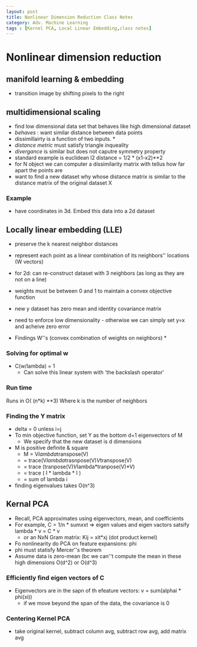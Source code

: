 ```yaml
---
layout: post
title: Nonlinear Dimension Reduction Class Notes
category: Adv. Machine Learning
tags : [Kernel PCA, Local Linear Embedding,class notes]
---
```



# Nonlinear dimension reduction

## manifold learning & embedding

* transition image by shifting pixels to the right

## multidimensional scaling

* find low dimensional data set that behaves like high dimensional dataset
* _behaves_ : want similar distance between data points
* dissimillairty is a function of two inputs. 
	* 
* _distance metric_ must satisfy triangle inqueality
* _divergance_ is similar but does not caputre symmetry property
* standard example is euclidean l2 distance = 1/2 * (x1-x2)**2
* for N object we can computer a dissimilarity matrix with tellus how far apart the points are
* want to find a new dataset why whose distance matrix is similar to the distance matrix of the original dataset X

### Example
* have coordinates in 3d. Embed this data into a 2d dataset

## Locally linear embedding (LLE)

* preserve the k nearest neighbor distances
* represent each point as a linear combination of its neighbors'' locations (W vectors)
* for 2d: can re-construct dataset with 3 neighbors (as long as they are not on a line)
* weights must be between 0 and 1 to maintain a convex objective function

* new y dataset has zero mean and identity covariance matrix
* need to enforce low dimensionality - otherwise we can simply set y=x and acheive zero error
* Findings W''s (convex combination of weights on neighbors)
	* 

### Solving for optimal w
* C(w/lambda) = 1 
	* Can solve this linear system with 'the backslash operator'

### Run time
Runs in O( (n*k) **3)
Where k is the number of neighbors

### Finding the Y matrix
* delta = 0 unless i=j
* To min objective function, set Y as the bottom d+1 eigenvectors of M
	* We specify that the new dataset is d dimensions
* M is positive definite & square
	* M = V*lambda*transpose(V)
	* = trace(V*lambda*trasnpose(V)*V*transpose(V)
	* = trace (tranpose(V)*V*lambda*tranpose(V)*V)
	* = trace ( I * lambda * I )
	* = sum of lambda i
* finding eigenvalues takes O(n^3)

## Kernal PCA
* Recall, PCA approximates using eigenvectors, mean, and coefficients
* For example, C = 1/n * sum*x*xt  =>  eigen values and eigen vactors satsify lambda * v = C * v
	* or an NxN Gram matrix: Kij = xit*xj (dot product kernel)
* Fo nonlinearity do PCA on feature expansions: phi
* phi must statisfy Mercer''s theorem  
* Assume data is zero-mean (bc we can''t compute the mean in these high dimensions O(d^2) or O(d^3)

### Efficiently find eigen vectors of C
* Eigenvectors are in the sapn of th efeature vectors: v = sum(alphai * phi(xi))
	* if we move beyond the span of the data, the covariance is 0

### Centering Kernel PCA
* take original kernel, subtract column avg, subtract row avg, add matrix avg





